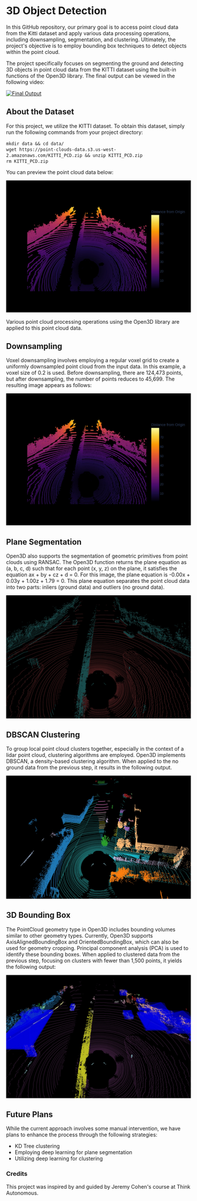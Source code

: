 # 3D Object Detection
In this GitHub repository, our primary goal is to access point cloud data from the Kitti dataset and apply various data processing operations, including downsampling, segmentation, and clustering. Ultimately, the project's objective is to employ bounding box techniques to detect objects within the point cloud.

The project specifically focuses on segmenting the ground and detecting 3D objects in point cloud data from the KITTI dataset using the built-in functions of the Open3D library. The final output can be viewed in the following video:

[![Final Output](https://github.com/Hari-SM/3D-Object-detection/blob/main/document/3d_object_detection.gif)](https://youtu.be/FezeqxAs1CI)

## About the Dataset
For this project, we utilize the KITTI dataset. To obtain this dataset, simply run the following commands from your project directory:

```shell
mkdir data && cd data/
wget https://point-clouds-data.s3.us-west-2.amazonaws.com/KITTI_PCD.zip && unzip KITTI_PCD.zip
rm KITTI_PCD.zip
```

You can preview the point cloud data below:

![Point Cloud Image](./document/distance_point_cloud.jpg)

Various point cloud processing operations using the Open3D library are applied to this point cloud data.

## Downsampling
Voxel downsampling involves employing a regular voxel grid to create a uniformly downsampled point cloud from the input data. In this example, a voxel size of 0.2 is used. Before downsampling, there are 124,473 points, but after downsampling, the number of points reduces to 45,699. The resulting image appears as follows:

![Downsampled Point Cloud](./document/downsampled_point_cloud.jpg)

## Plane Segmentation
Open3D also supports the segmentation of geometric primitives from point clouds using RANSAC. The Open3D function returns the plane equation as (a, b, c, d) such that for each point (x, y, z) on the plane, it satisfies the equation ax + by + cz + d = 0. For this image, the plane equation is -0.00x + 0.03y + 1.00z + 1.79 = 0. This plane equation separates the point cloud data into two parts: inliers (ground data) and outliers (no ground data).

![Plane Segmentation](./document/plane_segmentation.jpg)

## DBSCAN Clustering
To group local point cloud clusters together, especially in the context of a lidar point cloud, clustering algorithms are employed. Open3D implements DBSCAN, a density-based clustering algorithm. When applied to the no ground data from the previous step, it results in the following output.

![DBSCAN Clustering](./document/dbscan_clustering.jpg)

## 3D Bounding Box
The PointCloud geometry type in Open3D includes bounding volumes similar to other geometry types. Currently, Open3D supports AxisAlignedBoundingBox and OrientedBoundingBox, which can also be used for geometry cropping. Principal component analysis (PCA) is used to identify these bounding boxes. When applied to clustered data from the previous step, focusing on clusters with fewer than 1,500 points, it yields the following output:

![3D Bounding Box](./document/3d_bounding_box.jpg)

## Future Plans
While the current approach involves some manual intervention, we have plans to enhance the process through the following strategies:

- KD Tree clustering
- Employing deep learning for plane segmentation
- Utilizing deep learning for clustering

### Credits
This project was inspired by and guided by Jeremy Cohen's course at Think Autonomous.
